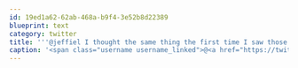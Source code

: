 ```yaml
---
id: 19ed1a62-62ab-468a-b9f4-3e52b8d22389
blueprint: text
category: twitter
title: '''@jeffiel I thought the same thing the first time I saw those: "Is this really such a problem they had to make signs for it?"'
caption: '<span class="username username_linked">@<a href="https://twitter.com/jeffiel" title="Jeff Lawson">jeffiel</a></span> I thought the same thing the first time I saw those: "Is this really such a problem they had to make signs for it?"'
---
```

